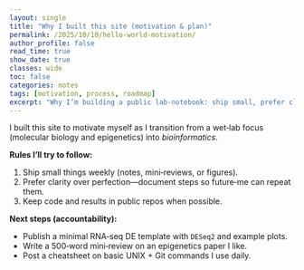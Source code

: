 ```yaml
---
layout: single
title: "Why I built this site (motivation & plan)"
permalink: /2025/10/10/hello-world-motivation/
author_profile: false
read_time: true
show_date: true
classes: wide
toc: false
categories: notes 
tags: [motivation, process, roadmap]
excerpt: "Why I’m building a public lab-notebook: ship small, prefer clarity over perfection, and make results reproducible."
---
```



I built this site to motivate myself as I transition from a wet‑lab focus (molecular biology and epigenetics) into *bioinformatics*.

**Rules I’ll try to follow:**
1. Ship small things weekly (notes, mini‑reviews, or figures).  
2. Prefer clarity over perfection—document steps so future‑me can repeat them.  
3. Keep code and results in public repos when possible.

**Next steps (accountability):**
- Publish a minimal RNA‑seq DE template with `DESeq2` and example plots.  
- Write a 500‑word mini‑review on an epigenetics paper I like.
- Post a cheatsheet on basic UNIX + Git commands I use daily.

